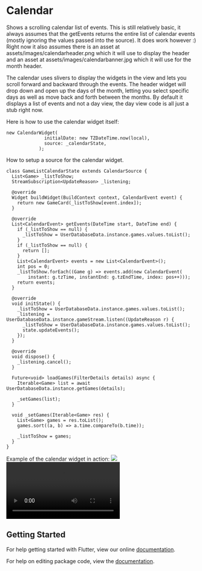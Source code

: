 # Calendar

Shows a scrolling calendar list of events.  This is still relatively basic, it always
assumes that the getEvents returns the entire list of calendar events (mostly ignoring
the values passed into the source).  It does work however :)  Right now it also assumes
there is an asset at assets/images/calendarheader.png which it will use to display the header
and an asset at assets/images/calendarbanner.jpg which it will use for the month header.


The calendar uses slivers to display the widgets in the view and lets you scroll forward
and backward through the events.  The header widget will drop down and open up the days of
the month, letting you select specific days as well as move back and forth between the months.
By default it displays a list of events and not a day view, the day view code is all just a
stub right now.

Here is how to use the calendar widget itself:

```
new CalendarWidget(
              initialDate: new TZDateTime.now(local),
              source: _calendarState,
            );
```

How to setup a source for the calendar widget.
```
class GameListCalendarState extends CalendarSource {
  List<Game> _listToShow;
  StreamSubscription<UpdateReason> _listening;

  @override
  Widget buildWidget(BuildContext context, CalendarEvent event) {
    return new GameCard(_listToShow[event.index]);
  }

  @override
  List<CalendarEvent> getEvents(DateTime start, DateTime end) {
    if (_listToShow == null) {
      _listToShow = UserDatabaseData.instance.games.values.toList();
    }
    if (_listToShow == null) {
      return [];
    }
    List<CalendarEvent> events = new List<CalendarEvent>();
    int pos = 0;
    _listToShow.forEach((Game g) => events.add(new CalendarEvent(
        instant: g.tzTime, instantEnd: g.tzEndTime, index: pos++)));
    return events;
  }

  @override
  void initState() {
    _listToShow = UserDatabaseData.instance.games.values.toList();
    _listening = UserDatabaseData.instance.gameStream.listen((UpdateReason r) {
      _listToShow = UserDatabaseData.instance.games.values.toList();
      state.updateEvents();
    });
  }

  @override
  void dispose() {
    _listening.cancel();
  }

  Future<void> loadGames(FilterDetails details) async {
    Iterable<Game> list = await UserDatabaseData.instance.getGames(details);

    _setGames(list);
  }

  void _setGames(Iterable<Game> res) {
    List<Game> games = res.toList();
    games.sort((a, b) => a.time.compareTo(b.time));

    _listToShow = games;
  }
}
```

Example of the calendar widget in action:
<img src="https://github.com/pinkfish/flutter_calendar/blob/master/screenshots/screenshot.png?raw=true">
<video id="sliverCalendar" src="https://github.com/pinkfish/flutter_calendar/blob/master/screenshots/screenrecording.mov?raw=true" controls></video>

## Getting Started

For help getting started with Flutter, view our online [documentation](https://flutter.io/).

For help on editing package code, view the [documentation](https://flutter.io/developing-packages/).
